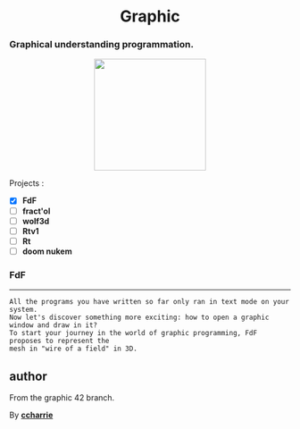 <h1 align=center>Graphic</h1>
<h3>Graphical understanding programmation.</h3>

<p align=center float="left">
    <a href="https://www.opengl.org/"><img src="https://upload.wikimedia.org/wikipedia/fr/thumb/2/21/OpenGL_logo.svg/1200px-OpenGL_logo.svg.png" height="200" width="auto"></a>
 </p>

Projects :
* [x] **FdF**
* [ ] **fract'ol**
* [ ] **wolf3d**
* [ ] **Rtv1**
* [ ] **Rt**
* [ ] **doom nukem**

### FdF
***
```
All the programs you have written so far only ran in text mode on your system.
Now let's discover something more exciting: how to open a graphic window and draw in it?
To start your journey in the world of graphic programming, FdF proposes to represent the
mesh in "wire of a field" in 3D.
```
## author

From the graphic 42 branch.

By [**ccharrie**](https://profile.intra.42.fr/users/ccharrie)
